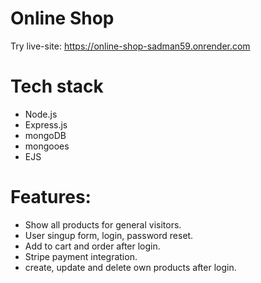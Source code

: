 # Online Shop

Try live-site: https://online-shop-sadman59.onrender.com

# Tech stack

- Node.js
- Express.js
- mongoDB
- mongooes
- EJS

# Features:

- Show all products for general visitors.
- User singup form, login, password reset.
- Add to cart and order after login.
- Stripe payment integration.
- create, update and delete own products after login.
